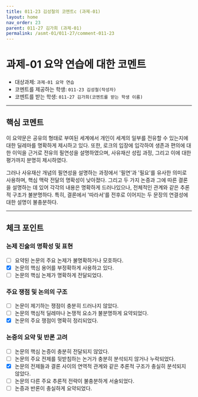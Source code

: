 ```yaml
---
title: 011-23 김성철의 코멘트c (과제-01) 
layout: home
nav_order: 23
parent: 011-27 김가희 (과제-01)
permalink: /asmt-01/011-27/comment-011-23
---
```


# 과제-01 요약 연습에 대한 코멘트

- 대상과제: `과제-01 요약 연습`
- 코멘트를 제공하는 학생: `011-23 김성철(작성자)` 
- 코멘트를 받는 학생: `011-27 김가희(코멘트를 받는 학생 이름)` 

---

## 핵심 코멘트

이 요약문은 공유의 형태로 부여된 세계에서 개인이 세계의 일부를 전유할 수 있는지에 대한 딜레마를 명확하게 제시하고 있다. 또한, 로크의 입장에 입각하여 생존과 편의에 대한 이익을 근거로 전유의 필연성을 설명하였으며, 사유재산 성립 과정, 그리고 이에 대한 평가까지 분명히 제시하였다.

그러나 사유재산 개념의 필연성을 설명하는 과정에서 '필연'과 '필요'를 유사한 의미로 사용하며, 핵심 맥락 전달의 명확성이 낮아졌다. 그리고 두 가지 논증과 그에 따른 결론을 설명하는 데 있어 각각의 내용은 명확하게 드러나있으나, 전체적인 관계와 같은 추론적 구조가 불분명하다. 특히, 결론에서 '따라서'를 전후로 이어지는 두 문장의 연결성에 대한 설명이 불충분하다.

---

## 체크 포인트

### 논제 진술의 명확성 및 표현  
- [ ] 요약된 논문의 주요 논제가 불명확하거나 모호하다.  
- [x] 논문의 핵심 용어를 부정확하게 사용하고 있다.  
- [ ] 논문의 핵심 논제가 명확하게 전달되었다.  

### 주요 쟁점 및 논의의 구조  
- [ ] 논문이 제기하는 쟁점이 충분히 드러나지 않았다.  
- [ ] 논문의 핵심적 딜레마나 논쟁적 요소가 불분명하게 요약되었다.  
- [x] 논문의 주요 쟁점이 명확히 정리되었다.  

### 논증의 요약 및 반론 고려  
- [ ] 논문의 핵심 논증이 충분히 전달되지 않았다.  
- [ ] 논문의 주요 전제를 뒷받침하는 논거가 충분히 분석되지 않거나 누락되었다.  
- [x] 논문의 전제들과 결론 사이의 연역적 관계와 같은 추론적 구조가 충실히 분석되지 않았다.  
- [ ] 논문의 다른 주요 추론적 전략이 불충분하게 서술되었다.
- [ ] 논증과 반론이 충실하게 요약되었다. 